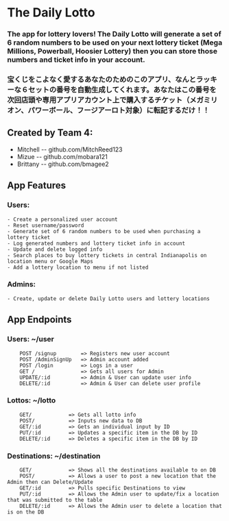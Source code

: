 # The Daily Lotto
  
### The app for lottery lovers! The Daily Lotto will generate a set of 6 random numbers to be used on your next lottery ticket (Mega Millions, Powerball, Hoosier Lottery) then you can store those numbers and ticket info in your account. 
### 宝くじをこよなく愛するあなたのためのこのアプリ、なんとラッキーな６セットの番号を自動生成してくれます。あなたはこの番号を次回店頭や専用アプリアカウント上で購入するチケット（メガミリオン、パワーボール、フージアーロト対象）に転記するだけ！！


## Created by Team 4:
  - Mitchell -- github.com/MitchReed123
  - Mizue -- github.com/mobara121
  - Brittany -- github.com/bmagee2
  
  
## App Features
  
###  Users:
    - Create a personalized user account
    - Reset username/password
    - Generate set of 6 random numbers to be used when purchasing a lottery ticket
    - Log generated numbers and lottery ticket info in account 
    - Update and delete logged info
    - Search places to buy lottery tickets in central Indianapolis on location menu or Google Maps
    - Add a lottery location to menu if not listed
    
###  Admins:
    - Create, update or delete Daily Lotto users and lottery locations   


## App Endpoints

###  Users: ~/user
  
        POST /signup        => Registers new user account
        POST /AdminSignUp   => Admin account added
        POST /login         => Logs in a user
        GET /               => Gets all users for Admin
        UPDATE/:id          => Admin & User can update user info
        DELETE/:id          => Admin & User can delete user profile

###  Lottos: ~/lotto
  
        GET/            => Gets all lotto info
        POST/           => Inputs new data to DB
        GET/:id         => Gets an individual input by ID
        PUT/:id         => Updates a specific item in the DB by ID
        DELETE/:id      => Deletes a specific item in the DB by ID

###  Destinations: ~/destination
  
        GET/            => Shows all the destinations available to on DB
        POST/           => Allows a user to post a new location that the Admin then can Delete/Update
        GET/:id         => Pulls specific Destinations to view
        PUT/:id         => Allows the Admin user to update/fix a location that was submitted to the table
        DELETE/:id      => Allows the Admin user to delete a location that is on the DB       
